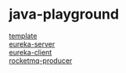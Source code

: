 # java-playground
[template](https://github.com/CreatureOX/java-playground/tree/master/template)   
[eureka-server](https://github.com/CreatureOX/java-playground/tree/master/eureka-server)  
[eureka-client](https://github.com/CreatureOX/java-playground/tree/master/eureka-client)  
[rocketmq-producer](https://github.com/CreatureOX/java-playground/tree/master/rocketmq-producer)
